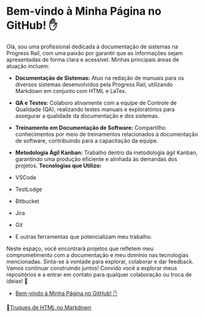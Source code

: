 # Bem-vindo à Minha Página no GitHub! ✋

Olá, sou uma profissional dedicada à documentação de sistemas na Progress Rail, com uma paixão por garantir que as informações sejam apresentadas de forma clara e acessível. Minhas principais áreas de atuação incluem:

- **Documentação de Sistemas:** Atuo na redação de manuais para os diversos sistemas desenvolvidos pela Progress Rail, utilizando Markdown em conjunto com HTML e LaTex.
  
- **QA e Testes:** Colaboro ativamente com a equipe de Controle de Qualidade (QA), realizando testes manuais e exploratórios para assegurar a qualidade da documentação e dos sistemas.
  
- **Treinamento em Documentação de Software:** Compartilho conhecimentos por meio de treinamentos relacionados à documentação de software, contribuindo para a capacitação da equipe.
  
- **Metodologia Ágil Kanban:** Trabalho dentro da metodologia ágil Kanban, garantindo uma produção eficiente e alinhada às demandas dos projetos.
**Tecnologias que Utilizo:**

- VSCode
- TestLodge
- Bitbucket
- Jira
- Git
- E outras ferramentas que potencializam meu trabalho.
  
Neste espaço, você encontrará projetos que refletem meu comprometimento com a documentação e meu domínio nas tecnologias mencionadas. Sinta-se à vontade para explorar, colaborar e dar feedback. Vamos continuar construindo juntos! 
Convido você a explorar meus repositórios e a entrar em contato para qualquer colaboração ou troca de ideias! 🚀

- [Bem-vindo à Minha Página no GitHub! ✋](#bem-vindo-à-minha-página-no-github-)


🤝[Truques de HTML no Markdown](https://github.com/AmandaFerreirass/Portfolio/blob/main/Docs/Truques_html_md.md)
